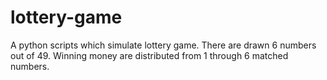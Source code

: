 # lottery-game
A python scripts which simulate lottery game. There are drawn 6 numbers out of 49. 
Winning money are distributed from 1 through 6 matched numbers.

